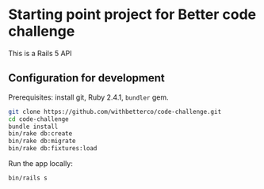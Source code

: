 # Starting point project for Better code challenge

This is a Rails 5 API

## Configuration for development

Prerequisites: install git, Ruby 2.4.1, `bundler` gem.

```bash
git clone https://github.com/withbetterco/code-challenge.git
cd code-challenge
bundle install
bin/rake db:create
bin/rake db:migrate
bin/rake db:fixtures:load
```

Run the app locally:

```bash
bin/rails s
```
